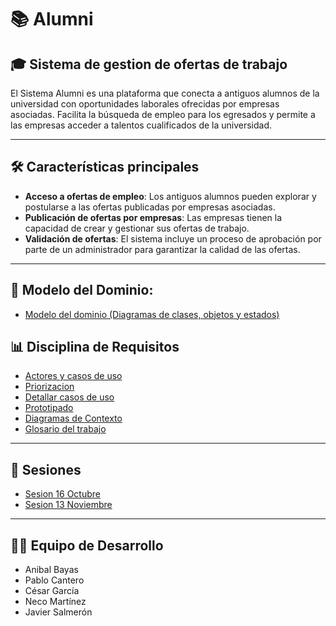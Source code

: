 # 📚 Alumni
## 🎓 Sistema de gestion de ofertas de trabajo
El Sistema Alumni es una plataforma que conecta a antiguos alumnos de la universidad con oportunidades laborales ofrecidas por empresas asociadas. Facilita la búsqueda de empleo para los egresados y permite a las empresas acceder a talentos cualificados de la universidad.

---
## 🛠️ Características principales

- **Acceso a ofertas de empleo**: Los antiguos alumnos pueden explorar y postularse a las ofertas publicadas por empresas asociadas.
- **Publicación de ofertas por empresas**: Las empresas tienen la capacidad de crear y gestionar sus ofertas de trabajo.
- **Validación de ofertas**: El sistema incluye un proceso de aprobación por parte de un administrador para garantizar la calidad de las ofertas.
---

## 🧩 Modelo del Dominio:

- [Modelo del dominio (Diagramas de clases, objetos y estados)](modelosUML/ModeloDominio/ModeloDominio.md)

## 📊 Disciplina de Requisitos
- [Actores y casos de uso](modelosUML/CasosDeUso/EncontrarCasos.md)
- [Priorizacion](modelosUML/CasosDeUso/PriorizarCasos.md)
- [Detallar casos de uso](modelosUML/CasosDeUso/DetallarCasosDeUso.md)
- [Prototipado](modelosUML/CasosDeUso/Prototipado.md)
- [Diagramas de Contexto](modelosUML/CasosDeUso/DiagramaContexto.md)
- [Glosario del trabajo](modelosUML/Glosario.md)
---

## 📅 Sesiones

- [Sesion 16 Octubre](SesiónConCliente/Sesion16Octubre.md)
- [Sesion 13 Noviembre](SesiónConCliente/Sesion13Noviembre.md)
---

## 👨‍💻 Equipo de Desarrollo

- Anibal Bayas
- Pablo Cantero
- César García
- Neco Martínez
- Javier Salmerón